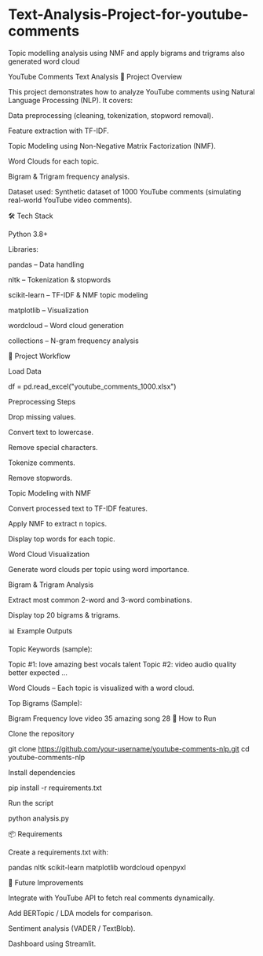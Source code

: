 # Text-Analysis-Project-for-youtube-comments
Topic modelling analysis using NMF and apply bigrams and trigrams also generated word cloud

YouTube Comments Text Analysis
📌 Project Overview

This project demonstrates how to analyze YouTube comments using Natural Language Processing (NLP).
It covers:

Data preprocessing (cleaning, tokenization, stopword removal).

Feature extraction with TF-IDF.

Topic Modeling using Non-Negative Matrix Factorization (NMF).

Word Clouds for each topic.

Bigram & Trigram frequency analysis.

Dataset used: Synthetic dataset of 1000 YouTube comments (simulating real-world YouTube video comments).

🛠️ Tech Stack

Python 3.8+

Libraries:

pandas – Data handling

nltk – Tokenization & stopwords

scikit-learn – TF-IDF & NMF topic modeling

matplotlib – Visualization

wordcloud – Word cloud generation

collections – N-gram frequency analysis

📂 Project Workflow

Load Data

df = pd.read_excel("youtube_comments_1000.xlsx")


Preprocessing Steps

Drop missing values.

Convert text to lowercase.

Remove special characters.

Tokenize comments.

Remove stopwords.

Topic Modeling with NMF

Convert processed text to TF-IDF features.

Apply NMF to extract n topics.

Display top words for each topic.

Word Cloud Visualization

Generate word clouds per topic using word importance.

Bigram & Trigram Analysis

Extract most common 2-word and 3-word combinations.

Display top 20 bigrams & trigrams.

📊 Example Outputs

Topic Keywords (sample):

Topic #1: love amazing best vocals talent
Topic #2: video audio quality better expected
...


Word Clouds – Each topic is visualized with a word cloud.

Top Bigrams (Sample):

Bigram	Frequency
love video	35
amazing song	28
🚀 How to Run

Clone the repository

git clone https://github.com/your-username/youtube-comments-nlp.git
cd youtube-comments-nlp


Install dependencies

pip install -r requirements.txt


Run the script

python analysis.py

📦 Requirements

Create a requirements.txt with:

pandas
nltk
scikit-learn
matplotlib
wordcloud
openpyxl

📌 Future Improvements

Integrate with YouTube API to fetch real comments dynamically.

Add BERTopic / LDA models for comparison.

Sentiment analysis (VADER / TextBlob).

Dashboard using Streamlit.
